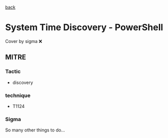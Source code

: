 [back](../index.md)
# System Time Discovery - PowerShell
Cover by sigma :x: 

## MITRE
### Tactic
  - discovery

### technique
  - T1124

### Sigma

 So many other things to do...